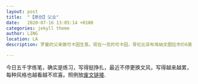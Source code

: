 ```yaml
---
layout: post
title:  "【原创】父业"
date:   2020-07-16 13:05:14 +0100
categories: jekyll theme
author: LING
location: LA
description: 罗曼的父亲做可卡因生意。现在一克的可卡因，哥伦比亚布埃纳文图拉市价6美金，而在美国洛杉矶，同等重量，100美金。这就是为什么所有人哪怕出生入死也都要前赴后继地投入这个行业中去。

---
```


今日五千字练笔，确实是练习，写得挺挣扎，最近不停更换文风，写得越来越累，每种风格也越看越不欢喜。照例放[废文链接](https://sosad.fun/threads/74685/profile).



